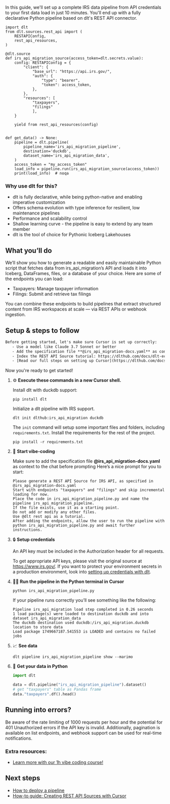 In this guide, we'll set up a complete IRS data pipeline from API credentials to your first data load in just 10 minutes. You'll end up with a fully declarative Python pipeline based on dlt's REST API connector.

```python-outcome
import dlt
from dlt.sources.rest_api import (
    RESTAPIConfig,
    rest_api_resources,
)

@dlt.source
def irs_api_migration_source(access_token=dlt.secrets.value):
    config: RESTAPIConfig = {
        "client": {
            "base_url": "https://api.irs.gov/",
            "auth": {
                "type": "bearer",
                "token": access_token,
            },
        },
        "resources": [
            "taxpayers",
            "filings"
            ],
    }

    yield from rest_api_resources(config)


def get_data() -> None:
    pipeline = dlt.pipeline(
        pipeline_name='irs_api_migration_pipeline',
        destination='duckdb',
        dataset_name='irs_api_migration_data', 
    )
    access_token = "my_access_token"
    load_info = pipeline.run(irs_api_migration_source(access_token))
    print(load_info)  # noqa
```

### Why use dlt for this?

- dlt is fully declarative, while being python-native and enabling imperative customization
- Offers schema evolution with type inference for resilient, low maintenance pipelines
- Performance and scalability control
- Shallow learning curve - the pipeline is easy to extend by any team member
- dlt is the tool of choice for Pythonic Iceberg Lakehouses

## What you’ll do

We’ll show you how to generate a readable and easily maintainable Python script that fetches data from irs_api_migration’s API and loads it into Iceberg, DataFrames, files, or a database of your choice. Here are some of the endpoints you can load:

- Taxpayers: Manage taxpayer information
- Filings: Submit and retrieve tax filings

You can combine these endpoints to build pipelines that extract structured content from IRS workspaces at scale — via REST APIs or webhook ingestion.

## Setup & steps to follow

```default
Before getting started, let's make sure Cursor is set up correctly:
   - Use a model like Claude 3.7 Sonnet or better
   - Add the specification file **@irs_api_migration-docs.yaml** as context
   - Index the REST API Source tutorial: https://dlthub.com/docs/dlt-ecosystem/verified-sources/rest_api/ and add it to context as **@dlt rest api**
   - [Read our full steps on setting up Cursor](https://dlthub.com/docs/dlt-ecosystem/llm-tooling/cursor-restapi#23-configuring-cursor-with-documentation)
```

Now you're ready to get started! 

1. ⚙️ **Execute these commands in a new Cursor shell.**
    
    Install dlt with duckdb support:
    ```shell
    pip install dlt
    ```

    Initialize a dlt pipeline with IRS support.
    ```shell
    dlt init dlthub:irs_api_migration duckdb
    ```

    The `init` command will setup some important files and folders, including `requirements.txt`. Install the requirements for the rest of the project.
    ```shell
    pip install -r requirements.txt
    ```
    
2. 🤠 **Start vibe-coding**
    
    Make sure to add the specification file **@irs_api_migration-docs.yaml** as context to the chat before prompting
    Here’s a nice prompt for you to start: 
    
    ```prompt
    Please generate a REST API Source for IRS API, as specified in @irs_api_migration-docs.yaml 
    Start with endpoints "taxpayers" and "filings" and skip incremental loading for now. 
    Place the code in irs_api_migration_pipeline.py and name the pipeline irs_api_migration_pipeline. 
    If the file exists, use it as a starting point. 
    Do not add or modify any other files. 
    Use @dlt rest api as a tutorial. 
    After adding the endpoints, allow the user to run the pipeline with python irs_api_migration_pipeline.py and await further instructions.
    ```

    
3. 🔒 **Setup credentials** 
    
    An API key must be included in the Authorization header for all requests.
    
    To get appropriate API keys, please visit the original source at https://www.irs.gov/.
    If you want to protect your environment secrets in a production environment, look into [setting up credentials with dlt](https://dlthub.com/docs/walkthroughs/add_credentials).
    
4. 🏃‍♀️ **Run the pipeline in the Python terminal in Cursor**
    
    ```shell
    python irs_api_migration_pipeline.py
    ```
    
    If your pipeline runs correctly you’ll see something like the following:
    
    ```shell
    Pipeline irs_api_migration load step completed in 0.26 seconds
    1 load package(s) were loaded to destination duckdb and into dataset irs_api_migration_data
    The duckdb destination used duckdb:/irs_api_migration.duckdb location to store data
    Load package 1749667187.541553 is LOADED and contains no failed jobs
    ```
    
5. 📈 **See data**
    
    ```shell
    dlt pipeline irs_api_migration_pipeline show --marimo
    ```
    
6. 🐍 **Get your data in Python**
    
    ```python
    import dlt

   data = dlt.pipeline("irs_api_migration_pipeline").dataset()
   # get "taxpayers" table as Pandas frame
   data."taxpayers".df().head()
    ```

## Running into errors?

Be aware of the rate limiting of 1000 requests per hour and the potential for 401 Unauthorized errors if the API key is invalid. Additionally, pagination is available on list endpoints, and webhook support can be used for real-time notifications.

### Extra resources:

- [Learn more with our 1h vibe coding course!](https://www.youtube.com/watch?v=GGid70rnJuM)

## Next steps

- [How to deploy a pipeline](https://dlthub.com/docs/walkthroughs/deploy-a-pipeline)
- [How-to guide: Creating REST API Sources with Cursor](https://dlthub.com/docs/dlt-ecosystem/llm-tooling/cursor-restapi)